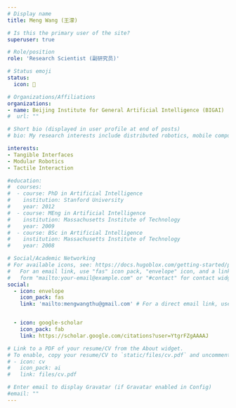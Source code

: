 ```yaml
---
# Display name
title: Meng Wang (王濛)

# Is this the primary user of the site?
superuser: true

# Role/position
role: 'Research Scientist (副研究员)'

# Status emoji
status:
  icon: 🤖

# Organizations/Affiliations
organizations:
- name: Beijing Institute for General Artificial Intelligence (BIGAI)
#  url: ""

# Short bio (displayed in user profile at end of posts)
# bio: My research interests include distributed robotics, mobile computing and programmable matter.

interests:
- Tangible Interfaces
- Modular Robotics
- Tactile Interaction 

#education:
#  courses:
#  - course: PhD in Artificial Intelligence
#    institution: Stanford University
#    year: 2012
#  - course: MEng in Artificial Intelligence
#    institution: Massachusetts Institute of Technology
#    year: 2009
#  - course: BSc in Artificial Intelligence
#    institution: Massachusetts Institute of Technology
#    year: 2008

# Social/Academic Networking
# For available icons, see: https://docs.hugoblox.com/getting-started/page-builder/#icons
#   For an email link, use "fas" icon pack, "envelope" icon, and a link in the
#   form "mailto:your-email@example.com" or "#contact" for contact widget.
social:
  - icon: envelope
    icon_pack: fas
    link: 'mailto:mengwangthu@gmail.com' # For a direct email link, use "mailto:test@example.org".


  - icon: google-scholar
    icon_pack: fab
    link: https://scholar.google.com/citations?user=YtgrFZgAAAAJ

# Link to a PDF of your resume/CV from the About widget.
# To enable, copy your resume/CV to `static/files/cv.pdf` and uncomment the lines below.
# - icon: cv
#   icon_pack: ai
#   link: files/cv.pdf

# Enter email to display Gravatar (if Gravatar enabled in Config)
#email: ""
---
```



